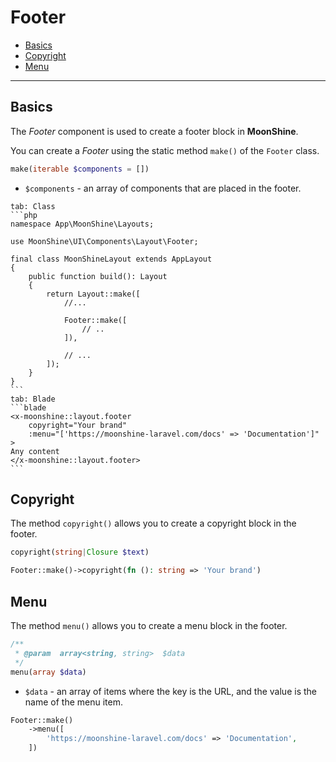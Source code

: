 # Footer

- [Basics](#basics)
- [Copyright](#copyright)
- [Menu](#menu)

---

<a name="basics"></a>
## Basics

The *Footer* component is used to create a footer block in **MoonShine**.

You can create a *Footer* using the static method `make()` of the `Footer` class.

```php
make(iterable $components = [])
```

- `$components` - an array of components that are placed in the footer.

~~~tabs
tab: Class
```php
namespace App\MoonShine\Layouts;

use MoonShine\UI\Components\Layout\Footer;

final class MoonShineLayout extends AppLayout
{
    public function build(): Layout
    {
        return Layout::make([
            //...

            Footer::make([
                // .. 
            ]),
            
            // ...
        ]);
    }
}
```
tab: Blade
```blade
<x-moonshine::layout.footer
    copyright="Your brand"
    :menu="['https://moonshine-laravel.com/docs' => 'Documentation']"
>
Any content
</x-moonshine::layout.footer>
```
~~~

<a name="copyright"></a>
## Copyright

The method `copyright()` allows you to create a copyright block in the footer.

```php
copyright(string|Closure $text)
```

```php
Footer::make()->copyright(fn (): string => 'Your brand')
```

<a name="menu"></a>
## Menu

The method `menu()` allows you to create a menu block in the footer.

```php
/**
 * @param  array<string, string>  $data
 */
menu(array $data)
```

- `$data` - an array of items where the key is the URL, and the value is the name of the menu item.

```php
Footer::make()
    ->menu([
        'https://moonshine-laravel.com/docs' => 'Documentation',
    ])
```